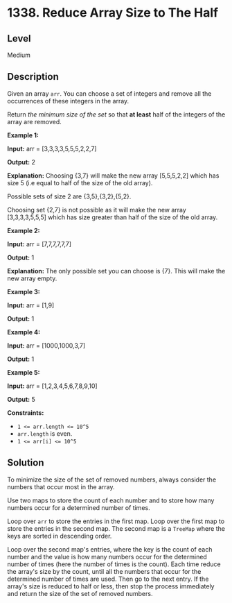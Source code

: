 # 1338. Reduce Array Size to The Half
## Level
Medium

## Description
Given an array `arr`. You can choose a set of integers and remove all the occurrences of these integers in the array.

Return *the minimum size of the set* so that **at least** half of the integers of the array are removed.

**Example 1:**

**Input:** arr = [3,3,3,3,5,5,5,2,2,7]

**Output:** 2

**Explanation:** Choosing {3,7} will make the new array [5,5,5,2,2] which has size 5 (i.e equal to half of the size of the old array).

Possible sets of size 2 are {3,5},{3,2},{5,2}.

Choosing set {2,7} is not possible as it will make the new array [3,3,3,3,5,5,5] which has size greater than half of the size of the old array.

**Example 2:**

**Input:** arr = [7,7,7,7,7,7]

**Output:** 1

**Explanation:** The only possible set you can choose is {7}. This will make the new array empty.

**Example 3:**

**Input:** arr = [1,9]

**Output:** 1

**Example 4:**

**Input:** arr = [1000,1000,3,7]

**Output:** 1

**Example 5:**

**Input:** arr = [1,2,3,4,5,6,7,8,9,10]

**Output:** 5

**Constraints:**

* `1 <= arr.length <= 10^5`
* `arr.length` is even.
* `1 <= arr[i] <= 10^5`

## Solution
To minimize the size of the set of removed numbers, always consider the numbers that occur most in the array.

Use two maps to store the count of each number and to store how many numbers occur for a determined number of times.

Loop over `arr` to store the entries in the first map. Loop over the first map to store the entries in the second map. The second map is a `TreeMap` where the keys are sorted in descending order.

Loop over the second map's entries, where the key is the count of each number and the value is how many numbers occur for the determined number of times (here the number of times is the count). Each time reduce the array's size by the count, until all the numbers that occur for the determined number of times are used. Then go to the next entry. If the array's size is reduced to half or less, then stop the process immediately and return the size of the set of removed numbers.
